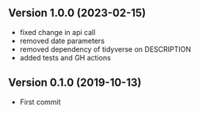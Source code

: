 ## Version 1.0.0 (2023-02-15)

- fixed change in api call
- removed date parameters
- removed dependency of tidyverse on DESCRIPTION
- added tests and GH actions

## Version 0.1.0 (2019-10-13)

- First commit
